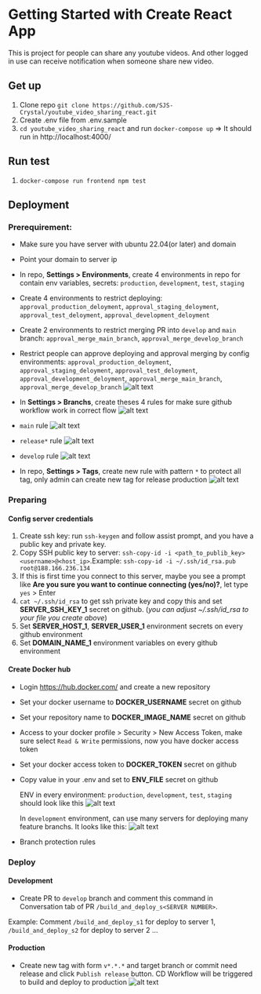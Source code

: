 # Getting Started with Create React App
This is project for people can share any youtube videos. And other logged in use can receive notification when someone share new video.

## Get up
1. Clone repo `git clone https://github.com/SJS-Crystal/youtube_video_sharing_react.git`
2. Create .env file from .env.sample
2. `cd youtube_video_sharing_react` and run `docker-compose up`
=> It should run in http://localhost:4000/

## Run test
1. `docker-compose run frontend npm test`

## Deployment

### Prerequirement:
- Make sure you have server with ubuntu 22.04(or later) and domain
- Point your domain to server ip
- In repo, **Settings > Environments**, create 4 environments in repo for contain env variables, secrets: `production`, `development`, `test`, `staging`
- Create 4 environments to restrict deploying: `approval_production_deloyment`, `approval_staging_deloyment`, `approval_test_deloyment`, `approval_development_deloyment`
- Create 2 environments to restrict merging PR into `develop` and `main` branch: `approval_merge_main_branch`, `approval_merge_develop_branch`
- Restrict people can approve deploying and approval merging by config environments: `approval_production_deloyment`, `approval_staging_deloyment`, `approval_test_deloyment`, `approval_development_deloyment`, `approval_merge_main_branch`, `approval_merge_develop_branch`
        ![alt text](image-2.png)
- In **Settings > Branchs**, create theses 4 rules for make sure github workflow work in correct flow
![alt text](image-6.png)

- `main` rule
![alt text](image-4.png)

- `release*` rule
![alt text](image-5.png)

- `develop` rule 
![alt text](image-7.png)


- In repo, **Settings > Tags**, create new rule with pattern `*` to protect all tag, only admin can create new tag for release production
![alt text](image-8.png)




### Preparing
#### Config server credentials
1. Create ssh key: run `ssh-keygen` and follow assist prompt, and you have a public key and private key.
2. Copy SSH public key to server: `ssh-copy-id -i <path_to_publib_key> <username>@<host_ip>`.Example: `ssh-copy-id -i ~/.ssh/id_rsa.pub root@188.166.236.134`
3. If this is first time you connect to this server, maybe you see a prompt like **Are you sure you want to continue connecting (yes/no)?**, let type `yes` > Enter
4. `cat ~/.ssh/id_rsa` to get ssh private key and copy this and set **SERVER_SSH_KEY_1** secret on github. (*you can adjust ~/.ssh/id_rsa to your file you create above*)
5. Set **SERVER_HOST_1**, **SERVER_USER_1** environment secrets on every github environment
6. Set **DOMAIN_NAME_1** environment variables on every github environment


#### Create Docker hub
- Login https://hub.docker.com/ and create a new repository
- Set your docker username to **DOCKER_USERNAME** secret on github
- Set your repository name to **DOCKER_IMAGE_NAME** secret on github
- Access to your docker profile > Security > New Access Token, make sure select `Read & Write` permissions, now you have docker access token
- Set your docker access token to **DOCKER_TOKEN** secret on github
- Copy value in your .env and set to **ENV_FILE** secret on github

    ENV in every environment: `production`, `development`, `test`, `staging` should look like this
    ![alt text](image-1.png)

    In `development` environment, can use many servers for deploying many feature branchs. It looks like this:
    ![alt text](image.png)

- Branch protection rules




### Deploy
#### Development
- Create PR to `develop` branch and comment this command in Conversation tab of PR `/build_and_deploy_s<SERVER NUMBER>`.

Example: Comment `/build_and_deploy_s1` for deploy to server 1, `/build_and_deploy_s2` for deploy to server 2 ...

#### Production
- Create new tag with form `v*.*.*` and target branch or commit need release and click `Publish release` button. CD Workflow will be triggered to build and deploy to production 
![alt text](image-9.png)
